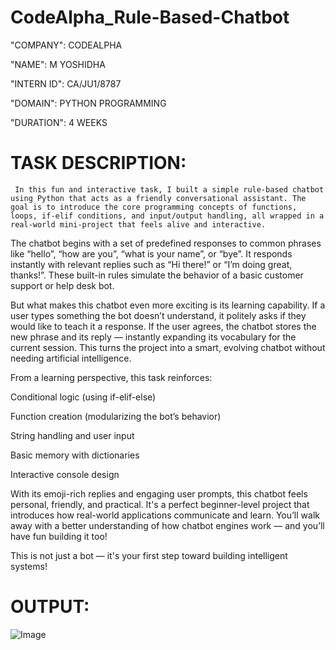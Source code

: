 # CodeAlpha_Rule-Based-Chatbot

"COMPANY": CODEALPHA

"NAME": M YOSHIDHA

"INTERN ID": CA/JU1/8787

"DOMAIN": PYTHON PROGRAMMING

"DURATION": 4 WEEKS


# TASK DESCRIPTION:

     In this fun and interactive task, I built a simple rule-based chatbot using Python that acts as a friendly conversational assistant. The goal is to introduce the core programming concepts of functions, loops, if-elif conditions, and input/output handling, all wrapped in a real-world mini-project that feels alive and interactive.

The chatbot begins with a set of predefined responses to common phrases like “hello”, “how are you”, “what is your name”, or “bye”. It responds instantly with relevant replies such as “Hi there!” or “I’m doing great, thanks!”. These built-in rules simulate the behavior of a basic customer support or help desk bot.

But what makes this chatbot even more exciting is its learning capability. If a user types something the bot doesn’t understand, it politely asks if they would like to teach it a response. If the user agrees, the chatbot stores the new phrase and its reply — instantly expanding its vocabulary for the current session. This turns the project into a smart, evolving chatbot without needing artificial intelligence.

From a learning perspective, this task reinforces:

Conditional logic (using if-elif-else)

Function creation (modularizing the bot’s behavior)

String handling and user input

Basic memory with dictionaries

Interactive console design

With its emoji-rich replies and engaging user prompts, this chatbot feels personal, friendly, and practical. It's a perfect beginner-level project that introduces how real-world applications communicate and learn. You’ll walk away with a better understanding of how chatbot engines work — and you’ll have fun building it too!

This is not just a bot — it's your first step toward building intelligent systems! 


# OUTPUT:

   ![Image](https://github.com/user-attachments/assets/17bf5de7-1d73-4152-96e1-267856d56423)
   


